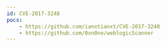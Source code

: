 ```yaml
---
id: CVE-2017-3248
pocs:
    - https://github.com/ianxtianxt/CVE-2017-3248
    - https://github.com/0xn0ne/weblogicScanner
---
```

